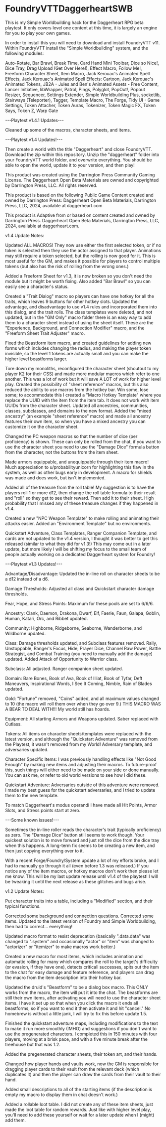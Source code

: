 # FoundryVTTDaggerheartSWB
This is my Simple Worldbuilding hack for the Daggerheart RPG beta playtest. It only covers level one content at this time, it is largely an engine for you to play your own games.

In order to install this you will need to download and install FoundryVTT v11. Within FoundryVTT install the "Simple Worldbuilding" system, and the following modules:

Auto-Rotate,
Bar Brawl,
Break Time,
Card Hand Mini Toolbar,
Dice so Nice!,
Dice Tray,
Drag Upload (Get Over Here!),
Effect Macro,
Follow Me!,
Freeform Character Sheet,
Item Macro,
Jack Kerouac's Animated Spell Effects,
Jack Kerouac's Animated Spell Effects: Cartoon,
Jack Kerouac's Animated Tokens,
JB2A - Jules and Ben's Animated Assets - Free Content,
Lancer Initiative,
libWrapper,
Patrol,
Pings,
Polyglot,
PopOut!,
Popout Resizer,
Sequencer,
Settings Extender,
Simple Worldbuilding Plus,
socketlib,
Stairways (Teleporter),
Tagger,
Template Macro,
The Forge,
Tidy UI - Game Settings,
Token Attacher,
Token Auras,
Tokenizer,
Token Magic FX,
Token Says,
Token Z,
Warp Gate

---Playtest v1.4.1 Updates---

Cleaned up some of the macros, character sheets, and items.

---Playtest v1.4 Updates!---

Then create a world with the title "Daggerheart" and close FoundryVTT. Download the zip within this repository. Unzip the "daggerheart" folder into your FoundryVTT world folder, and overwrite everything. You should be able to open the world, update it to your version, and  then play!

This product was created using the Darrington Press Community Gaming License. The Daggerheart Open Beta Materials are owned and copyrighted by Darrington Press, LLC. All rights reserved.

This product is based on the following Public Game Content created and owned by Darrington Press: Daggerheart Open Beta Materials, Darrington Press, LLC, 2024, available at daggerheart.com

This product is Adaptive from or based on content created and owned by Darrington Press. Daggerheart Open Beta Materials, Darrington Press, LLC, 2024, available at daggerheart.com.

v1.4 Update Notes:

Updated ALL MACROS! They now use either the first selected token, or if no token is selected then they use the actor assigned to that player. Animations may still require a token selected, but the rolling is now good for it. This is most useful for the GM, and makes it possible for players to control multiple tokens (but also has the risk of rolling from the wrong ones.)

Added a Freeform Sheet for v1.3, it is now broken so you don't need the module but it might be worth fixing. Also added "Bar Brawl" so you can easily see a character's status.

Created a "Trait Dialog" macro so players can have one hotkey for all the traits, which leaves 9 buttons for other hotkey slots. Updated the advantage, and disadvantage to use v1.4 rules and incorporated them into this dialog, and the trait rolls. The class templates were deleted, and not updated, but in the "GM Only" macro folder there is an easy way to add them to a character sheet instead of using the sheet itself. These are the "Experience, Background, and Connection Modifier" macro, and the "Freeform Sheet Trait Adjuster" macro.

Fixed the Beastform item macro, and created guidelines for adding new forms which includes changing the radius, and making the player token invisible, so the level 1 tokens are actually small and you can make the higher level beastforms larger.

Tore down my monoliths, reconfigured the character sheet (shoutout to my player K2 for their CSS) and made more modular macros which refer to one another. This was a lot of work but it will save A LOT of work for higher level play. Created the possibility of "sheet reference" macros, but this also reduced the ability to use macros from the hotkey bar. Win some, lose some; to accommodate this I created a "Macro Hotkey Template" where you replace the UUID with the item from the item tab. It does not work with item UUIDs from the character sheet. Updated all ancestries, communities, classes, subclasses, and domains to the new format. Added the "mixed ancestry" (an example "sheet reference" macro) and made all ancestry features their own item, so when you have a mixed ancestry you can customize it on the character sheet.   

Changed the PC weapon macros so that the number of dice (per proficiency) is shown. These can only be rolled from the chat, if you want to use the character sheet you need to use the "Damage Dice" formula button from the character, not the buttons from the item sheet.

Made armors equippable, and unequippable through their item macro! Much appreciation to u/probabilityunicorn for highlighting this flaw in the system, as well as other bugs early in development. A macro for shields was made and does work, but isn't implemented.

Added all of the treasure from the roll table! My suggestion is to have the players roll 1 or more d12, then change the roll table formula to their result and "roll" so they get to see their reward. Then add it to their sheet. High probability that I missed any of these treasure changes if they happened in v1.4.

Created a new "NPC Weapon Template" to make rolling and animating their attacks easier. Added an "Environment Template" but no environments.

Quickstart Adventure, Class Templates, Ranger Companion Template, and cards are not updated to the v1.4 version, I thought it was better to get this released (similar to what they did for v1.3!) This may come out in a later update, but more likely I will be shifting my focus to the small team of people actually working on a dedicated Daggerheart system for Foundry!

---Playtest v1.3 Updates!---

Advantage/Disadvantage: Updated the in-line roll on character sheets to be a d12 instead of a d6.

Damage Thresholds: Adjusted all class and Quickstart character damage thresholds.

Fear, Hope, and Stress Points: Maximum for these pools are set to 6/6/6.

Ancestry: Clank, Daemon, Drakona, Dwarf, Elf, Faerie, Faun, Galapa, Goblin, Human, Katari, Orc, and Ribbet updated.

Community: Highborne, Ridgeborne, Seaborne, Wanderborne, and Wildborne updated.

Class: Damage thresholds updated, and Subclass features removed. Rally, Unstoppable, Ranger's Focus, Hide, Prayer Dice, Channel Raw Power, Battle Strategist, and Combat Training (you need to manually add the damage) updated. Added Attack of Opportunity to Warrior class.

Subclass: All adjusted. Ranger companion sheet updated.

Domain: Bare Bones, Book of Ava, Book of Illiat, Book of Tyfar, Deft Maneuvers, Inspirational Words, I See It Coming, Nimble, Rain of Blades updated.

Gold: "Fortune" removed, "Coins" added, and all maximum values changed to 10 (the macro will roll them over when they go over 9.) THIS MACRO WAS A BEAR TO DEAL WITH!!! My world still has hoards.   

Equipment: All starting Armors and Weapons updated. Saber replaced with Cutlass. 

Tokens: All items on character sheets/templates were replaced with the latest version, and although the "Quickstart Adventure" was removed from the Playtest, it wasn't removed from my World! Adversary template, and adversaries updated.

Character Specific Items: I was previously handling effects like "Not Good Enough" by making new items and adjusting their macros. To future-proof this, such things will either need to be made on your side or done manually. You can ask me, or refer to old world versions to see how I did these.

Quickstart Adventure: Adversaries outside of this adventure were removed. I made my best guess for the quickstart adversaries, and I tried to update them to the new template.

To match Daggerheart's modus operandi I have made all Hit Points, Armor Slots, and Stress points start at zero. 

---Some known issues!---

Sometimes the in-line roller reads the character's trait (typically proficiency) as zero. The "Damage Dice" button still seems to work though. Your quickest solution is to move forward and just roll the dice from the dice tray when this happens. A long-term fix seems to be creating a new item, and then just copying everything over to it.

With a recent Forge/Foundry/System update a lot of my efforts broke, and I had to manually go through it all (even before 1.3 was released.) If you notice any of the item macros, or hotkey macros don't work then please let me know. This will be my last update release until v1.4 of the playtest! I will be tweaking it until the next release as these glitches and bugs arise.

v1.2 Update Notes:

Put character traits into a table, including a "Modified" section, and their typical functions.

Corrected some background and connection questions. Corrected some items. Updated to the latest version of Foundry and Simple Worldbuilding, then had to correct... everything!

Updated macro format to resist deprecation (basically ".data.data" was changed to ".system" and occasionally "actor" or "item" was changed to "actorizer" or "itemizer" to make macros work better.)

Created a new macro for most items, which includes animation and automatic rolling for many which compares the roll to the target's difficulty (or evasion, if they have one), detects criticall successes, spits out the item to the chat for easy damage and feature reference, and players can drag the macro from the item description into their hotkey bar. 

Updated the druid's "Beastform" to be a dialog box macro. This ONLY works from the macro, the item will put it into the chat. The beastforms are still their own items, after activating you will need to use the character sheet items. I have it set up so that when you click the macro it ends all beastforms, so if you want to end it then activate it and hit "cancel." No homebrew is without a little jank, I will try to fix this before update 1.5.

Finished the quickstart adventure maps, including modifications to the text to make it run more smoothly (IMHO) and suggestions if you don't want to use the pregenerated characters. I completed this in 150 minutes with four players, moving at a brisk pace, and with a five minute break after the treehouse but that was 1.2.  

Added the pregenerated character sheets, their token art, and their hands. 

Changed how player hands and vaults work, now the GM is responsible for dragging player cards to their vault from the relevant deck (which duplicates it) and then the player can draw the cards from their vault to their hand.

Added small descriptions to all of the starting items (if the description is empty my macro to display them in chat doesn't work.)

Added a rollable loot table. I did not create any of these item sheets, just made the loot table for random rewards. Just like with higher level play, you'll need to add these yourself or wait for a later update when I (might) add them.
